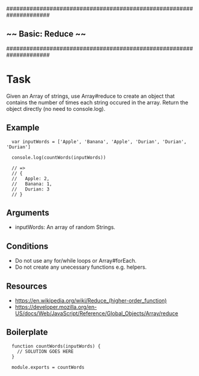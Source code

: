 #####################################################################
##                      ~~  Basic: Reduce  ~~                      ##
#####################################################################


# Task

Given an Array of strings, use Array#reduce to create an object that contains the number of times each string occured in the array. Return the object directly (no need to console.log).

## Example
```
  var inputWords = ['Apple', 'Banana', 'Apple', 'Durian', 'Durian', 'Durian']

  console.log(countWords(inputWords))

  // =>
  // {
  //   Apple: 2,
  //   Banana: 1,
  //   Durian: 3
  // }
```
## Arguments

* inputWords: An array of random Strings.

## Conditions

* Do not use any for/while loops or Array#forEach.
* Do not create any unecessary functions e.g. helpers.

## Resources

* https://en.wikipedia.org/wiki/Reduce_(higher-order_function)
* https://developer.mozilla.org/en-US/docs/Web/JavaScript/Reference/Global_Objects/Array/reduce

## Boilerplate
```
  function countWords(inputWords) {
    // SOLUTION GOES HERE
  }

  module.exports = countWords
```
